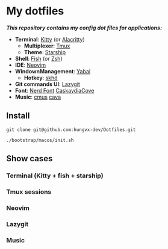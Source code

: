 # My dotfiles

**_This repository contains my config dot files for applications:_**

- **Terminal**: [Kitty](./kitty) (or [Alacritty](./alacritty))
  - **Multiplexer**: [Tmux](./tmux)
  - **Theme**: [Starship](./starship)
- **Shell**: [Fish](./fish) (or [Zsh](./zsh))
- **IDE**: [Neovim](./neovim)
- **WindownManagement**: [Yabai](./yabai)
  - **Hotkey**: [skhd](./skhd)
- **Git commands UI**: [Lazygit](./lazygit)
- **Font**: [Nerd Font](https://github.com/ryanoasis/nerd-fonts) [CaskaydiaCove](https://github.com/ryanoasis/nerd-fonts/tree/master/patched-fonts/CascadiaCode)
- **Music**: [cmus](https://github.com/cmus/cmus) [cava](./cava)

## Install

```
git clone git@github.com:hungvx-dev/Dotfiles.git

./bootstrap/macos/init.sh

```

## Show cases

### Terminal (Kitty + fish + starship)

### Tmux sessions

### Neovim

### Lazygit

### Music
